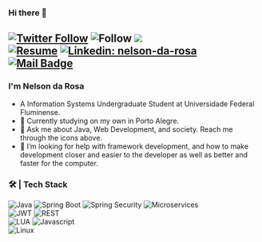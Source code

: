 ### Hi there 👋

<a href="https://twitter.com/nelson_darosa">![Twitter Follow](https://img.shields.io/twitter/follow/nelson_darosa?label=Follow)</a>
![Follow](https://img.shields.io/github/followers/nelsondrp?label=Followers&style=social)
![](https://visitor-badge.glitch.me/badge?page_id=nelsondrp.visitor-badge)
<br>
<a href="https://github.com/nelsondrp/resume">![Resume](https://img.shields.io/badge/my-resume-blue)</a>
[![Linkedin: nelson-da-rosa](https://img.shields.io/badge/-Nelson-blue?style=flat-square&logo=Linkedin&logoColor=white&link=https://www.linkedin.com/in/nelson-da-rosa/)](https://www.linkedin.com/in/nelson-da-rosa/)
<br>
[![Mail Badge](https://img.shields.io/badge/-nelsondrpin@gmail.com-c14438?style=flat&logo=Gmail&logoColor=white&link=mailto:nelsondrpin@gmail.com)](mailto:nelsondrpin@gmail.com)
---
<!--<img align="right" alt="GIF" src="https://raw.githubusercontent.com/JoeyBling/JoeyBling/master/pic/pusheencode.gif" /> -->

### I'm Nelson da Rosa

- A Information Systems Undergraduate Student at Universidade Federal Fluminense.
- 🌱 Currently studying on my own in Porto Alegre.
- 💬 Ask me about Java, Web Development, and society. Reach me through the icons above.
- 🤔 I’m looking for help with framework development, and how to make development closer and easier to the developer as well as better and faster for the computer.

### 🛠 | Tech Stack
 
![Java](https://img.shields.io/badge/Java-b3b3b3?style=for-the-badge&logo=java&logoColor=white)
![Spring Boot](https://img.shields.io/badge/Spring-6DB33F?style=for-the-badge&logo=springboot&logoColor=white)
![Spring Security](https://img.shields.io/badge/Spring_Security-6DB33F?style=for-the-badge&logo=Spring-Security&logoColor=white)
![Microservices](https://img.shields.io/badge/MICROSERVICES-333333?style=for-the-badge&logo=Restf&logoColor=white)
<br>
![JWT](https://img.shields.io/badge/json%20web%20tokens-323330?style=for-the-badge&logo=json-web-tokens&logoColor=pink)
![REST](https://img.shields.io/badge/Rest-333333?style=for-the-badge&logo=Restf&logoColor=white)
<br>
![LUA](https://img.shields.io/badge/Lua-2C2D72?style=for-the-badge&logo=lua&logoColor=white)
![Javascript](https://img.shields.io/badge/JavaScript-F7DF1E?style=for-the-badge&logo=javascript&logoColor=black)
<br>
![Linux](https://img.shields.io/badge/-Linux-333333?style=for-the-badge&logo=Linux&logoColor=white)



